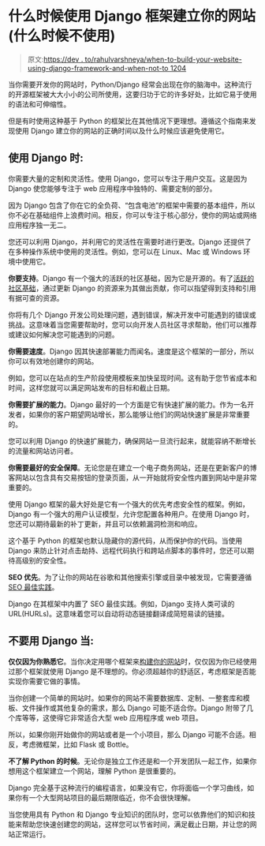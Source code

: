 # 什么时候使用 Django 框架建立你的网站(什么时候不使用)

> 原文:[https://dev . to/rahulvarshneya/when-to-build-your-website-using-django-framework-and-when-not-to 1204](https://dev.to/rahulvarshneya/when-to-build-your-website-using-django-framework-and-when-not-to-1204)

当你需要开发你的网站时，Python/Django 经常会出现在你的脑海中。这种流行的开源框架被大大小小的公司所使用，这要归功于它的许多好处，比如它易于使用的语法和可伸缩性。

但是有时使用这种基于 Python 的框架比在其他情况下更理想。遵循这个指南来发现使用 Django 建立你的网站的正确时间以及什么时候应该避免使用它。

## [](#use-django-when)使用 Django 时:

你需要大量的定制和灵活性。使用 Django，您可以专注于用户交互。这是因为 Django 使您能够专注于 web 应用程序中独特的、需要定制的部分。

因为 Django 包含了你在它的全负荷、“包含电池”的框架中需要的基本组件，所以你不必在基础组件上浪费时间。相反，你可以专注于核心部分，使你的网站或网络应用程序独一无二。

您还可以利用 Django，并利用它的灵活性在需要时进行更改。Django 还提供了在多种操作系统中使用的灵活性。例如，您可以在 Linux、Mac 或 Windows 环境中使用它。

**你要支持**。Django 有一个强大的活跃的社区基础，因为它是开源的。有了[活跃的社区基础](https://www.djangoproject.com/community/)，通过更新 Django 的资源来为其做出贡献，你可以指望得到支持和引用有据可查的资源。

你将有几个 Django 开发公司处理问题，遇到错误，解决开发中可能遇到的错误或挑战。这意味着当您需要帮助时，您可以向开发人员社区寻求帮助，他们可以推荐或建议如何解决您可能遇到的问题。

**你需要速度**。Django 因其快速部署能力而闻名。速度是这个框架的一部分，所以你可以有效地创建你的网站。

例如，您可以在站点的生产阶段使用模板来加快呈现时间。这有助于您节省成本和时间，这样您就可以满足网站发布的目标和截止日期。

**你需要扩展的能力**。Django 最好的一个方面是它有快速扩展的能力。作为一名开发者，如果你的客户期望网站增长，那么能够让他们的网站快速扩展是非常重要的。

您可以利用 Django 的快速扩展能力，确保网站一旦流行起来，就能容纳不断增长的流量和网站访问者。

**你需要最好的安全保障**。无论您是在建立一个电子商务网站，还是在更新客户的博客网站以包含具有交易按钮的登录页面，从一开始就将安全性内置到网站中是非常重要的。

使用 Django 框架的最大好处是它有一个强大的优先考虑安全性的框架。例如，Django 有一个强大的用户认证模型，允许您配置各种用户。在使用 Django 时，您还可以期待最新的补丁更新，并且可以依赖漏洞检测和响应。

这个基于 Python 的框架也默认隐藏你的源代码，从而保护你的代码。当使用 Django 来防止针对点击劫持、远程代码执行和跨站点脚本的事件时，您还可以期待高级别的安全性。

**SEO 优先**。为了让你的网站在谷歌和其他搜索引擎或目录中被发现，它需要遵循 [SEO 最佳实践](https://moz.com/blog/rank-in-2018-seo-checklist)。

Django 在其框架中内置了 SEO 最佳实践。例如，Django 支持人类可读的 URL(HURLs)。这意味着您可以自动将动态链接翻译成简短易读的链接。

## [](#dont-use-django-when)不要用 Django 当:

**仅仅因为你熟悉它**。当你决定用哪个框架来[构建你的网站](https://arkenea.com/blog/website-builders/)时，仅仅因为你已经使用过那个框架就使用 Django 是不理想的。你必须超越你的舒适区，考虑框架是否能实现你需要它做的事情。

当你创建一个简单的网站时。如果你的网站不需要数据库、定制、一整套库和模板、文件操作或其他复杂的需求，那么 Django 可能不适合你。Django 附带了几个库等等，这使得它非常适合大型 web 应用程序或 web 项目。

所以，如果你刚开始做你的网站或者是一个小项目，那么 Django 可能不合适。相反，考虑微框架，比如 Flask 或 Bottle。

**不了解 Python 的时候**。无论你是独立工作还是和一个开发团队一起工作，如果你想用这个框架建立一个网站，理解 Python 是很重要的。

Django 完全基于这种流行的编程语言，如果没有它，你将面临一个学习曲线，如果你有一个大型网站项目的最后期限临近，你不会很快理解。

当您使用具有 Python 和 Django 专业知识的团队时，您可以依靠他们的知识和技能来帮助您快速创建您的网站，这样您可以节省时间，满足截止日期，并让您的网站正常运行。